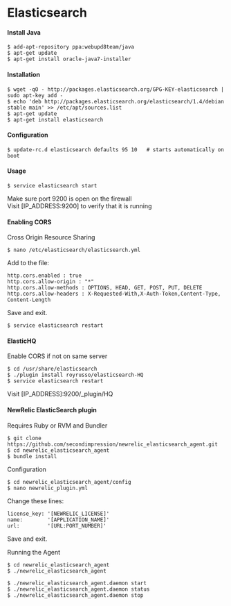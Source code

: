 Elasticsearch
=============

#### Install Java

	$ add-apt-repository ppa:webupd8team/java
	$ apt-get update		
	$ apt-get install oracle-java7-installer

#### Installation

	$ wget -qO - http://packages.elasticsearch.org/GPG-KEY-elasticsearch | sudo apt-key add - 
	$ echo 'deb http://packages.elasticsearch.org/elasticsearch/1.4/debian stable main' >> /etc/apt/sources.list
	$ apt-get update
	$ apt-get install elasticsearch


#### Configuration

	$ update-rc.d elasticsearch defaults 95 10   # starts automatically on boot


#### Usage

	$ service elasticsearch start

Make sure port 9200 is open on the firewall <br>
Visit [IP_ADDRESS:9200] to verify that it is running


#### Enabling CORS

Cross Origin Resource Sharing

	$ nano /etc/elasticsearch/elasticsearch.yml

Add to the file: 

	http.cors.enabled : true
	http.cors.allow-origin : "*"
	http.cors.allow-methods : OPTIONS, HEAD, GET, POST, PUT, DELETE
	http.cors.allow-headers : X-Requested-With,X-Auth-Token,Content-Type, Content-Length

Save and exit. 

	$ service elasticsearch restart


#### ElasticHQ

Enable CORS if not on same server

	$ cd /usr/share/elasticsearch
	$ ./plugin install royrusso/elasticsearch-HQ
    $ service elasticsearch restart

Visit [IP_ADDRESS]:9200/_plugin/HQ


#### NewRelic ElasticSearch plugin

Requires Ruby or RVM and Bundler

	$ git clone https://github.com/secondimpression/newrelic_elasticsearch_agent.git
    $ cd newrelic_elasticsearch_agent	
	$ bundle install 	

Configuration

	$ cd newrelic_elasticsearch_agent/config
	$ nano newrelic_plugin.yml

Change these lines: 
	
	license_key: '[NEWRELIC_LICENSE]'
	name:        '[APPLICATION_NAME]'
	url:         '[URL:PORT_NUMBER]'

Save and exit.

Running the Agent

	$ cd newrelic_elasticsearch_agent
	$ ./newrelic_elasticsearch_agent

	$ ./newrelic_elasticsearch_agent.daemon start
	$ ./newrelic_elasticsearch_agent.daemon status
	$ ./newrelic_elasticsearch_agent.daemon stop
	









